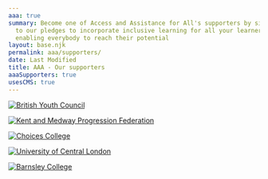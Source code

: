 ```yaml
---
aaa: true
summary: Become one of Access and Assistance for All's supporters by signing up
  to our pledges to incorporate inclusive learning for all your learners,
  enabling everybody to reach their potential
layout: base.njk
permalink: aaa/supporters/
date: Last Modified
title: AAA - Our supporters
aaaSupporters: true
usesCMS: true
---
```

<a href="https://www.byc.org.uk/" class="supporters__link"><img src="/guideImg/aaaAssets/byc.png" alt="British Youth Council"></a>

<a href="https://kmpf.org/" class="supporters__link"><img src="/guideImg/aaaAssets/kmpf.png" alt="Kent and Medway Progression Federation"></a>

<a href="https://www.hee.nhs.uk/our-work/choices-college-supported-internships" class="supporters__link"><img src="/guideImg/aaaAssets/choices_logo.png" alt="Choices College"></a>

<a href="https://www.ucl.ac.uk/" class="supporters__link"><img src="/guideImg/aaaAssets/UCL_logo.png" alt="University of Central London"></a>

<a href="https://www.barnsley.ac.uk/" class="supporters__link"><img src="/guideImg/aaaAssets/bc-logo-lb-no-strap.jpg" alt="Barnsley College"></a>
